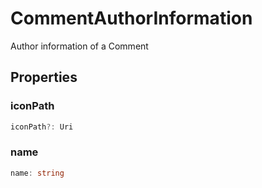 # CommentAuthorInformation

Author information of a Comment

## Properties

### iconPath

```typescript
iconPath?: Uri
```

### name

```typescript
name: string
```

[Uri]: Uri.md
